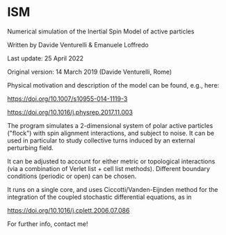 # ISM
Numerical simulation of the Inertial Spin Model of active particles

Written by Davide Venturelli & Emanuele Loffredo

Last update: 25 April 2022

Original version: 14 March 2019 (Davide Venturelli, Rome)

Physical motivation and description of the model can be found, e.g., here:

https://doi.org/10.1007/s10955-014-1119-3

https://doi.org/10.1016/j.physrep.2017.11.003

The program simulates a 2-dimensional system of polar active particles ("flock") with spin alignment interactions, and subject to noise. It can be used in particular to study collective turns induced by an external perturbing field.

It can be adjusted to account for either metric or topological interactions (via a combination of Verlet list + cell list methods). Different boundary conditions (periodic or open) can be chosen.

It runs on a single core, and uses Ciccotti/Vanden-Eijnden method for the integration of the coupled stochastic differential equations, as in

https://doi.org/10.1016/j.cplett.2006.07.086

For further info, contact me!
